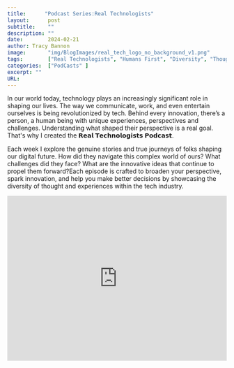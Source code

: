 ```yaml
---
title:      "Podcast Series:Real Technologists"
layout:      post 
subtitle:    ""
description: ""
date:        2024-02-21
author: Tracy Bannon
image:       "img/BlogImages/real_tech_logo_no_background_v1.png"
tags:        ["Real Technologists", "Humans First", "Diversity", "Thought Leadership"]
categories:  ["PodCasts" ]
excerpt: ""
URL: 
---
```

In our world today, technology plays an increasingly significant role in shaping our lives. The way we communicate, work, and even entertain ourselves is being revolutionized by tech. Behind every innovation, there’s a person, a human being with unique experiences, perspectives and challenges. Understanding what shaped their perspective is a real goal. That's why I created the 𝗥𝗲𝗮𝗹 𝗧𝗲𝗰𝗵𝗻𝗼𝗹𝗼𝗴𝗶𝘀𝘁𝘀 𝗣𝗼𝗱𝗰𝗮𝘀𝘁.  

Each week I explore the genuine stories and true journeys of folks shaping our digital future. How did they navigate this complex world of ours? What challenges did they face? What are the innovative ideas that continue to propel them forward?Each episode is crafted to broaden your perspective, spark innovation, and help you make better decisions by showcasing the diversity of thought and experiences within the tech industry.

<div style="padding-bottom:75%; position:relative; display:block; width: 100%">
  <iframe width="100%" height="100%"
    src="https://realtechnologists.org/"
    frameborder="0" allowfullscreen="" style="position:absolute; top:0; left: 0">
  </iframe>
</div>